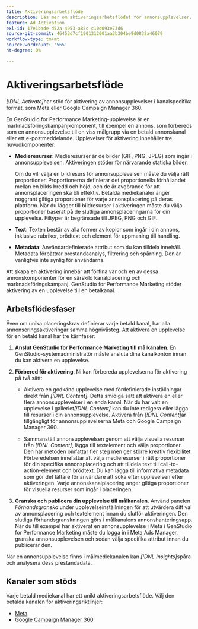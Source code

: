 ```yaml
---
title: Aktiveringsarbetsflöde
description: Läs mer om aktiveringsarbetsflödet för annonsupplevelser.
feature: Ad Activation
exl-id: 17e1bade-d52a-4953-a85c-c10d093e73d6
source-git-commit: 46453d7cf1901312001aa3b304be9d0832a46079
workflow-type: tm+mt
source-wordcount: '565'
ht-degree: 0%

---
```


# Aktiveringsarbetsflöde

_[!DNL Activate]_&#x200B;har stöd för aktivering av annonsupplevelser i kanalspecifika format, som Meta eller Google Campaign Manager 360.

En GenStudio for Performance Marketing-upplevelse är en marknadsföringskampanjkomponent, till exempel en annons, som förbereds som en annonsupplevelse till en viss målgrupp via en betald annonskanal eller ett e-postmeddelande. Upplevelser för aktivering innehåller tre huvudkomponenter:

* **Medieresurser**: Medieresurser är de bilder (GIF, PNG, JPEG) som ingår i annonsupplevelsen. Aktiveringen stöder för närvarande statiska bilder.

  Om du vill välja en bildresurs för annonsupplevelsen måste du välja rätt proportioner. Proportionerna definierar det proportionella förhållandet mellan en bilds bredd och höjd, och de är avgörande för att annonsplaceringen ska bli effektiv. Betalda mediekanaler anger noggrant giltiga proportioner för varje annonsplacering på deras plattform. När du lägger till bildresurser i aktiveringen måste du välja proportioner baserat på de slutliga annonsplaceringarna för din upplevelse. Filtyper är begränsade till JPEG, PNG och GIF.

* **Text**: Texten består av alla former av kopior som ingår i din annons, inklusive rubriker, brödtext och element för uppmaning till handling.

* **Metadata**: Användardefinierade attribut som du kan tilldela innehåll. Metadata förbättrar prestandaanalys, filtrering och spårning. Den är vanligtvis inte synlig för användarna.

Att skapa en aktivering innebär att förfina var och en av dessa annonskomponenter för en särskild kanalplacering och marknadsföringskampanj. GenStudio for Performance Marketing stöder aktivering av en upplevelse till en betalkanal.

## Arbetsflödesfaser

Även om unika placeringskrav definierar varje betald kanal, har alla annonseringsaktiveringar samma högnivåsteg. Att aktivera en upplevelse för en betald kanal har tre kärnfaser:

1. **Anslut GenStudio for Performance Marketing till målkanalen**. En GenStudio-systemadministratör måste ansluta dina kanalkonton innan du kan aktivera en upplevelse.

1. **Förbered för aktivering**. Ni kan förbereda upplevelserna för aktivering på två sätt:

   * Aktivera en godkänd upplevelse med fördefinierade inställningar direkt från _[!DNL Content]_. Detta smidiga sätt att aktivera en eller flera annonsupplevelser i en enda kanal. När du har valt en upplevelse i galleriet&#x200B;_[!DNL Content]_ kan du inte redigera eller lägga till resurser i din annonsupplevelse. Aktivera från _[!DNL Content]_&#x200B;är tillgängligt för annonsupplevelserna Meta och Google Campaign Manager 360.

   * Sammanställ annonsupplevelsen genom att välja visuella resurser från _[!DNL Content]_, lägga till textelement och välja proportioner. Den här metoden omfattar fler steg men ger större kreativ flexibilitet. Förberedelsen innefattar att välja medieresurser i rätt proportioner för din specifika annonsplacering och att tilldela text till call-to-action-element och brödtext. Du kan lägga till informativa metadata som gör det lättare för användare att söka efter upplevelsen efter aktiveringen. Varje annonskanalplacering anger giltiga proportioner för visuella resurser som ingår i placeringen.

1. **Granska och publicera din upplevelse till målkanalen**. Använd panelen _Förhandsgranska_ under upplevelseinställningen för att utvärdera ditt val av annonsplacering och textelement innan du slutför aktiveringen. Den slutliga förhandsgranskningen görs i målkanalens annonshanteringsapp. När du till exempel har aktiverat en annonsupplevelse i Meta i GenStudio for Performance Marketing måste du logga in i Meta Ads Manager, granska annonsupplevelsen och sedan välja specifika attribut innan du publicerar den.

När en annonsupplevelse finns i målmediekanalen kan _[!DNL Insights]_&#x200B;spåra och analysera dess prestandadata.

## Kanaler som stöds

Varje betald mediekanal har ett unikt aktiveringsarbetsflöde. Välj den betalda kanalen för aktiveringsriktlinjer:

* [Meta](activate-meta-ad.md)
* [Google Campaign Manager 360](activate-cm360-ad.md)
